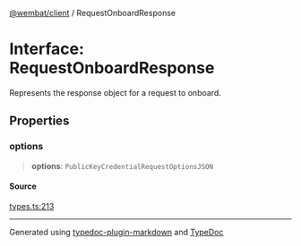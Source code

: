 [@wembat/client](../exports.md) / RequestOnboardResponse

# Interface: RequestOnboardResponse

Represents the response object for a request to onboard.

## Properties

### options

> **options**: `PublicKeyCredentialRequestOptionsJSON`

#### Source

[types.ts:213](https://github.com/lmarschall/wembat/blob/fa7ae5e/src/types.ts#L213)

***

Generated using [typedoc-plugin-markdown](https://www.npmjs.com/package/typedoc-plugin-markdown) and [TypeDoc](https://typedoc.org/)

